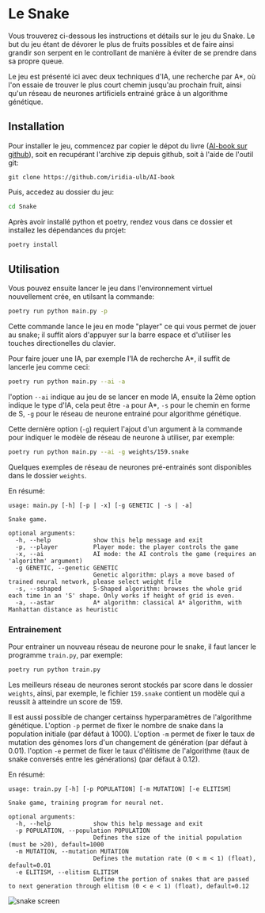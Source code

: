 # Le Snake

Vous trouverez ci-dessous les instructions et détails sur le jeu du Snake.
Le but du jeu étant de dévorer le plus de fruits possibles et de faire ainsi grandir
son serpent en le controllant de manière à éviter de se prendre dans sa propre queue. 

Le jeu est présenté ici avec deux techniques d'IA, une recherche par A\*, où l'on essaie
de trouver le plus court chemin jusqu'au prochain fruit, ainsi qu'un réseau de neurones 
artificiels entrainé grâce à un algorithme génétique. 


## Installation

Pour installer le jeu, commencez par copier le dépot du livre ([AI-book sur github][ia-gh]),
soit en recupérant l'archive zip depuis github, soit à l'aide de l'outil git:
```
git clone https://github.com/iridia-ulb/AI-book
```

Puis, accedez au dossier du jeu:

```bash
cd Snake
```

Après avoir installé python et poetry, rendez vous dans ce dossier et installez les
dépendances du projet:

```bash
poetry install
```

## Utilisation

Vous pouvez ensuite lancer le jeu dans l'environnement virtuel nouvellement
crée, en utilsant la commande:

```bash
poetry run python main.py -p
```
Cette commande lance le jeu en mode "player" ce qui vous permet de jouer au
snake; il suffit alors d'appuyer sur la barre espace et d'utiliser les touches
directionelles du clavier.

Pour faire jouer une IA, par exemple l'IA de recherche A\*, il suffit de
lancerle jeu comme ceci:

```bash
poetry run python main.py --ai -a
```
l'option `--ai` indique au jeu de se lancer en mode IA, ensuite la 2ème option
indique le type d'IA, cela peut être `-a` pour A\*, `-s` pour le chemin en forme
de S, `-g` pour le réseau de neurone entrainé pour algorithme génétique.

Cette dernière option (`-g`) requiert l'ajout d'un argument à la commande pour indiquer
le modèle de réseau de neurone à utiliser, par exemple:

```bash
poetry run python main.py --ai -g weights/159.snake 
```
Quelques exemples de réseau de neurones pré-entrainés sont disponibles dans 
le dossier `weights`.

En résumé:
```
usage: main.py [-h] [-p | -x] [-g GENETIC | -s | -a]

Snake game.

optional arguments:
  -h, --help            show this help message and exit
  -p, --player          Player mode: the player controls the game
  -x, --ai              AI mode: the AI controls the game (requires an 'algorithm' argument)
  -g GENETIC, --genetic GENETIC
                        Genetic algorithm: plays a move based of trained neural network, please select weight file
  -s, --sshaped         S-Shaped algorithm: browses the whole grid each time in an 'S' shape. Only works if height of grid is even.
  -a, --astar           A* algorithm: classical A* algorithm, with Manhattan distance as heuristic

```

### Entrainement

Pour entrainer un nouveau réseau de neurone pour le snake, il faut lancer le
programme `train.py`, par exemple:

```bash
poetry run python train.py 
```
Les meilleurs réseau de neurones seront stockés par score dans le dossier
`weights`, ainsi, par exemple, le fichier `159.snake` contient un modèle
qui a reussit à atteindre un score de 159.

Il est aussi possible de changer certainss hyperparamètres de l'algorithme
génétique.
L'option `-p` permet de fixer le nombre de snake dans la population initiale
(par défaut à 1000).
L'option `-m` permet de fixer le taux de mutation des génomes lors d'un
changement de génération (par défaut à 0.01).
l'option `-e` permet de fixer le taux d'élitisme de l'algorithme (taux de snake
conversés entre les générations) (par défaut à 0.12).

En résumé:
```
usage: train.py [-h] [-p POPULATION] [-m MUTATION] [-e ELITISM]

Snake game, training program for neural net.

optional arguments:
  -h, --help            show this help message and exit
  -p POPULATION, --population POPULATION
                        Defines the size of the initial population (must be >20), default=1000
  -m MUTATION, --mutation MUTATION
                        Defines the mutation rate (0 < m < 1) (float), default=0.01
  -e ELITISM, --elitism ELITISM
                        Define the portion of snakes that are passed to next generation through elitism (0 < e < 1) (float), default=0.12

```

![snake screen](../assets/img/snake.png)

[ia-gh]: https://github.com/iridia-ulb/AI-book
